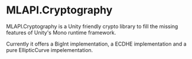 # MLAPI.Cryptography
MLAPI.Cryptography is a Unity friendly crypto library to fill the missing features of Unity's Mono runtime framework.

Currently it offers a BigInt implementation, a ECDHE implementation and a pure EllipticCurve impelementation.